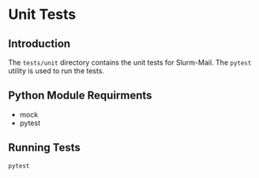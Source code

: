 # Unit Tests

## Introduction

The `tests/unit` directory contains the unit tests for Slurm-Mail. The `pytest` utility is used to run the tests.

## Python Module Requirments

* mock
* pytest

## Running Tests

```bash
pytest
```
